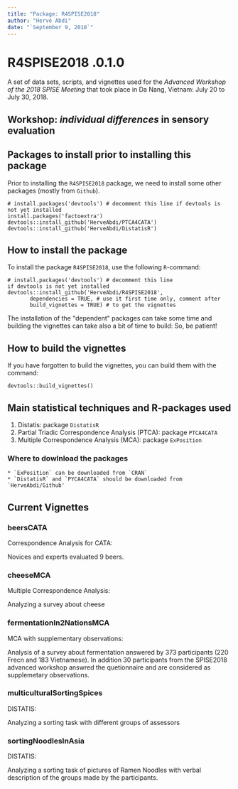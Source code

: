 ```yaml
---
title: "Package: R4SPISE2018"
author: "Hervé Abdi"
date: "`September 9, 2018`"
---
```


# R4SPISE2018 .0.1.0

 A set of data sets, scripts, and vignettes 
 used for the *Advanced Workshop of the 2018 SPISE Meeting*
 that took place in Da Nang, Vietnam: July 20 to July 30, 2018. 

## Workshop: *individual differences* in sensory evaluation

## Packages to install prior to installing this package

Prior to installing the `R4SPISE2018` package, 
we need to install some other packages (mostly from `Github`).

```{r}
# install.packages('devtools') # decomment this line if devtools is not yet installed
install.packages('factoextra')
devtools::install_github('HerveAbdi/PTCA4CATA')
devtools::install_github('HerveAbdi/DistatisR')
```

## How to install the package

To install the package `R4SPISE2018`, use the following `R`-command:
```{r}
# install.packages('devtools') # decomment this line 
if devtools is not yet installed
devtools::install_github('HerveAbdi/R4SPISE2018', 
       dependencies = TRUE, # use it first time only, comment after
       build_vignettes = TRUE) # to get the vignettes
```
The installation of the "dependent" packages can take some time and
building the vignettes can take also a bit of time to build:
So, be patient!

## How to build the vignettes

If you have forgotten to build the vignettes, you can build them with
the command:
```{r}
devtools::build_vignettes()
```

## Main statistical techniques and R-packages used

1. Distatis: package `DistatisR`
2. Partial Triadic Correspondence Analysis (PTCA): package `PTCA4CATA`
3. Multiple Correspondence Analysis (MCA): package `ExPosition`

### Where to dowlnload the packages

    * `ExPosition` can be downloaded from `CRAN`
    * `DistatisR` and `PYCA4CATA` should be downloaded from `HerveAbdi/Github'

## Current Vignettes


### beersCATA		

Correspondence Analysis for CATA: 

Novices and experts evaluated 9 beers.

### cheeseMCA	

Multiple Correspondence Analysis: 

Analyzing a survey about cheese

### fermentationIn2NationsMCA

MCA with supplementary observations:

Analysis of a survey about fermentation answered by 373 participants (220 Frecn and 183 Vietnamese).
In addition 30 participants from the SPISE2018 advanced workshop answred the quetionnaire
and are considered as supplemetary observations.


### multiculturalSortingSpices	

DISTATIS: 

Analyzing a sorting task with different groups of assessors

### sortingNoodlesInAsia

DISTATIS:

Analyzing a sorting task of pictures of Ramen Noodles
with verbal description of the groups made by  the participants.

